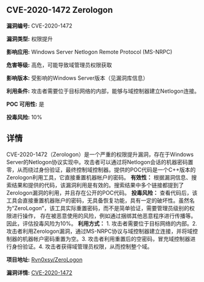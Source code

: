 ## CVE-2020-1472 Zerologon

**漏洞编号:** CVE-2020-1472

**漏洞类型:** 权限提升

**影响应用:** Windows Server Netlogon Remote Protocol (MS-NRPC)

**危害等级:** 高危，可能导致域管理员权限获取

**影响版本:** 受影响的Windows Server版本（见漏洞库信息）

**利用条件:** 攻击者需要位于目标网络的内部，能够与域控制器建立Netlogon连接。

**POC 可用性:** 是

**投毒风险:** 10%

## 详情

CVE-2020-1472（Zerologon）是一个严重的权限提升漏洞，存在于Windows Server的Netlogon协议实现中。攻击者可以通过将Netlogon会话的机器密码置零，从而绕过身份验证，最终控制域控制器。提供的POC代码是一个C++版本的Zerologon利用工具，它直接重置机器帐户的密码。 **有效性：** 根据漏洞信息、搜索结果和提供的代码，该漏洞利用是有效的。搜索结果中多个链接都提到了Zerologon漏洞的利用，并且存在公开的POC代码。 **投毒风险：** 查看代码后，该工具会直接重置机器账户的密码，无具备恢复功能，具有一定的破坏性。虽然名为“ZeroLogon”，该工具实际重置密码，而不是简单验证，需要管理员级别的权限进行操作， 存在被恶意使用的风险，例如通过捆绑其他恶意程序进行传播等。因此，评估投毒风险为10%。 **利用方式：** 1.  攻击者需要位于目标网络的内部。2.  攻击者利用Zerologon漏洞，通过MS-NRPC协议与域控制器建立连接，并将域控制器的机器帐户密码重置为空。3.  攻击者利用重置后的空密码，冒充域控制器进行身份验证。4.  攻击者获得域管理员权限，从而控制整个域。

**项目地址:** [Rvn0xsy/ZeroLogon](https://github.com/Rvn0xsy/ZeroLogon)

**漏洞详情:** [CVE-2020-1472](https://nvd.nist.gov/vuln/detail/CVE-2020-1472)